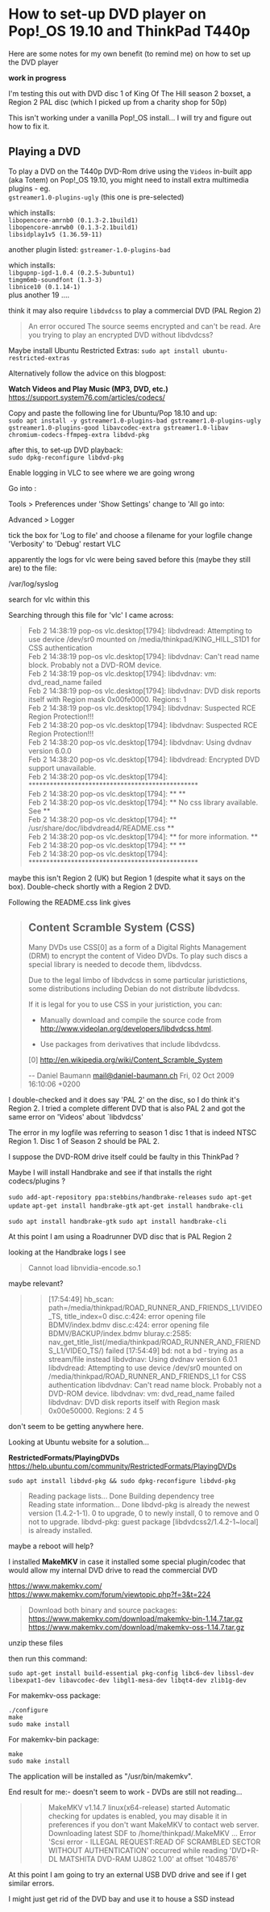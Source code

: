 # How to set-up DVD player on Pop!_OS 19.10 and ThinkPad T440p

Here are some notes for my own benefit (to remind me) on how to set up the DVD player

**work in progress**

I'm testing this out with DVD disc 1 of King Of The Hill season 2 boxset, a Region 2 PAL disc (which I picked up from a charity shop for 50p)

This isn't working under a vanilla Pop!_OS install... I will try and figure out how to fix it.

## Playing a DVD

To play a DVD on the T440p DVD-Rom drive using the `Videos` in-built app (aka Totem) on Pop!_OS 19.10, you might need to install extra multimedia plugins - eg.  
`gstreamer1.0-plugins-ugly` (this one is pre-selected)  

which installs:  
`libopencore-amrnb0 (0.1.3-2.1build1)`  
`libopencore-amrwb0 (0.1.3-2.1build1)`  
`libsidplay1v5 (1.36.59-11)`  

another plugin listed:
`gstreamer-1.0-plugins-bad`  

which installs:  
`libgupnp-igd-1.0.4 (0.2.5-3ubuntu1)`  
`timgm6mb-soundfont (1.3-3)`  
`libnice10 (0.1.14-1)`  
plus another 19 ....

think it may also require `libdvdcss` to play a commercial DVD (PAL Region 2)

> An error occured
> The source seems encrypted and can't be read. Are you trying to play an encrypted DVD without libdvdcss?

Maybe install Ubuntu Restricted Extras:
`sudo apt install ubuntu-restricted-extras`

Alternatively follow the advice on this blogpost:  

**Watch Videos and Play Music (MP3, DVD, etc.)**  
https://support.system76.com/articles/codecs/

Copy and paste the following line for Ubuntu/Pop 18.10 and up:  
`sudo apt install -y gstreamer1.0-plugins-bad gstreamer1.0-plugins-ugly gstreamer1.0-plugins-good libavcodec-extra gstreamer1.0-libav chromium-codecs-ffmpeg-extra libdvd-pkg`  

after this, to set-up DVD playback:  
`sudo dpkg-reconfigure libdvd-pkg`  


Enable logging in VLC to see where we are going wrong

Go into :

Tools > Preferences 
under 'Show Settings' change to 'All
go into:

Advanced > Logger

tick the box for 'Log to file' and choose a filename for your logfile
change 'Verbosity' to 'Debug'
restart VLC


apparently the logs for vlc were being saved before this (maybe they still are) to the file:

/var/log/syslog

search for vlc within this


Searching through this file for 'vlc' I came across:

>Feb  2 14:38:19 pop-os vlc.desktop[1794]: libdvdread: Attempting to use device /dev/sr0 mounted on /media/thinkpad/KING_HILL_S1D1 for CSS authentication  
>Feb  2 14:38:19 pop-os vlc.desktop[1794]: libdvdnav: Can't read name block. Probably not a DVD-ROM device.  
>Feb  2 14:38:19 pop-os vlc.desktop[1794]: libdvdnav: vm: dvd_read_name failed  
>Feb  2 14:38:19 pop-os vlc.desktop[1794]: libdvdnav: DVD disk reports itself with Region mask 0x00fe0000. Regions: 1  
>Feb  2 14:38:19 pop-os vlc.desktop[1794]: libdvdnav: Suspected RCE Region Protection!!!  
>Feb  2 14:38:20 pop-os vlc.desktop[1794]: libdvdnav: Suspected RCE Region Protection!!!  
>Feb  2 14:38:20 pop-os vlc.desktop[1794]: libdvdnav: Using dvdnav version 6.0.0  
>Feb  2 14:38:20 pop-os vlc.desktop[1794]: libdvdread: Encrypted DVD support unavailable.  
>Feb  2 14:38:20 pop-os vlc.desktop[1794]: ************************************************  
>Feb  2 14:38:20 pop-os vlc.desktop[1794]: **                                            **  
>Feb  2 14:38:20 pop-os vlc.desktop[1794]: **  No css library available. See             **  
>Feb  2 14:38:20 pop-os vlc.desktop[1794]: **  /usr/share/doc/libdvdread4/README.css     **  
>Feb  2 14:38:20 pop-os vlc.desktop[1794]: **  for more information.                     **  
>Feb  2 14:38:20 pop-os vlc.desktop[1794]: **                                            **  
>Feb  2 14:38:20 pop-os vlc.desktop[1794]: ************************************************  


maybe this isn't Region 2 (UK) but Region 1 (despite what it says on the box). Double-check shortly with a Region 2 DVD.


Following the README.css link gives

>Content Scramble System (CSS)
>-----------------------------
>
>Many DVDs use CSS[0] as a form of a Digital Rights Management (DRM) to encrypt
>the content of Video DVDs. To play such discs a special library is needed to
>decode them, libdvdcss.
>
>Due to the legal limbo of libdvdcss in some particular juristictions, some
>distributions including Debian do not distribute libdvdcss.
>
>If it is legal for you to use CSS in your juristiction, you can:
>
>  * Manually download and compile the source code from
>   <http://www.videolan.org/developers/libdvdcss.html>.
>
>  * Use packages from derivatives that include libdvdcss.
>
> [0] <http://en.wikipedia.org/wiki/Content_Scramble_System>
>
> -- Daniel Baumann <mail@daniel-baumann.ch>  Fri, 02 Oct 2009 16:10:06 +0200


I double-checked and it does say 'PAL 2' on the disc, so I do think it's Region 2. 
I tried a complete different DVD that is also PAL 2 and got the same error on 'Videos' about `libdvdcss'

The error in my logfile was referring to season 1 disc 1 that is indeed NTSC Region 1. Disc 1 of Season 2 should be PAL 2.

I suppose the DVD-ROM drive itself could be faulty in this ThinkPad ?

Maybe I will install Handbrake and see if that installs the right codecs/plugins ?

`sudo add-apt-repository ppa:stebbins/handbrake-releases`
`sudo apt-get update`
`apt-get install handbrake-gtk`
`apt-get install handbrake-cli`

`sudo apt install handbrake-gtk`
`sudo apt install handbrake-cli`

At this point I am using a Roadrunner DVD disc that is PAL Region 2

looking at the Handbrake logs I see

>Cannot load libnvidia-encode.so.1

maybe relevant?

>>[17:54:49] hb_scan: path=/media/thinkpad/ROAD_RUNNER_AND_FRIENDS_L1/VIDEO_TS, title_index=0
>>disc.c:424: error opening file BDMV/index.bdmv
>>disc.c:424: error opening file BDMV/BACKUP/index.bdmv
>>bluray.c:2585: nav_get_title_list(/media/thinkpad/ROAD_RUNNER_AND_FRIENDS_L1/VIDEO_TS/) failed
>>[17:54:49] bd: not a bd - trying as a stream/file instead
>>libdvdnav: Using dvdnav version 6.0.1
>>libdvdread: Attempting to use device /dev/sr0 mounted on /media/thinkpad/ROAD_RUNNER_AND_FRIENDS_L1 for CSS authentication
>>libdvdnav: Can't read name block. Probably not a DVD-ROM device.
>>libdvdnav: vm: dvd_read_name failed
>>libdvdnav: DVD disk reports itself with Region mask 0x00e50000. Regions: 2 4 5

don't seem to be getting anywhere here.

Looking at Ubuntu website for a solution...

**RestrictedFormats/PlayingDVDs**
https://help.ubuntu.com/community/RestrictedFormats/PlayingDVDs

`sudo apt install libdvd-pkg && sudo dpkg-reconfigure libdvd-pkg`

>Reading package lists... Done
>Building dependency tree       
>Reading state information... Done
>libdvd-pkg is already the newest version (1.4.2-1-1).
>0 to upgrade, 0 to newly install, 0 to remove and 0 not to upgrade.
>libdvd-pkg: guest package [libdvdcss2/1.4.2-1~local] is already installed.

maybe a reboot will help?

I installed **MakeMKV** in case it installed some special plugin/codec that would allow my internal DVD drive to read the commercial DVD

https://www.makemkv.com/  
https://www.makemkv.com/forum/viewtopic.php?f=3&t=224

>Download both binary and source packages:  
https://www.makemkv.com/download/makemkv-bin-1.14.7.tar.gz
https://www.makemkv.com/download/makemkv-oss-1.14.7.tar.gz

unzip these files

then run this command:  

`sudo apt-get install build-essential pkg-config libc6-dev libssl-dev libexpat1-dev libavcodec-dev libgl1-mesa-dev libqt4-dev zlib1g-dev`

For makemkv-oss package:  

`./configure`  
`make`  
`sudo make install`

For makemkv-bin package:  

`make`  
`sudo make install`

The application will be installed as "/usr/bin/makemkv".

End result for me:- doesn't seem to work - DVDs are still not reading...

>>MakeMKV v1.14.7 linux(x64-release) started
>>Automatic checking for updates is enabled, you may disable it in preferences if you don't want MakeMKV to contact web server.
>>Downloading latest SDF to /home/thinkpad/.MakeMKV ...
>>Error 'Scsi error - ILLEGAL REQUEST:READ OF SCRAMBLED SECTOR WITHOUT AUTHENTICATION' occurred while reading 'DVD+R-DL MATSHITA DVD-RAM UJ8G2 1.00' at offset '1048576'

At this point I am going to try an external USB DVD drive and see if I get similar errors.

I might just get rid of the DVD bay and use it to house a SSD instead

